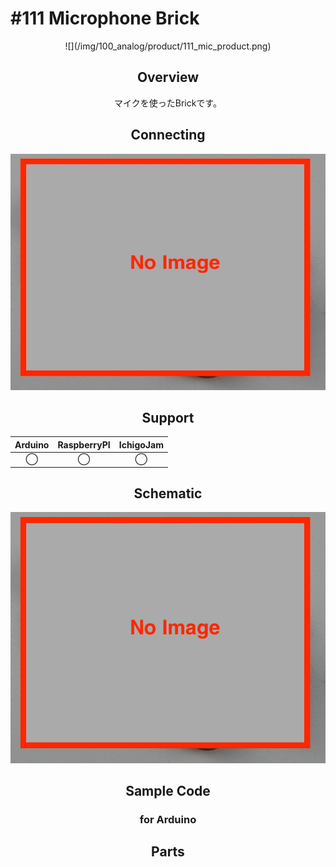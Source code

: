 # #111 Microphone Brick

<center>![](/img/100_analog/product/111_mic_product.png)
<!--COLORME-->

## Overview
マイクを使ったBrickです。

## Connecting
![](/img/100_analog/connect/111_mic_connect2.jpg)

## Support
|Arduino|RaspberryPI|IchigoJam|
|:--:|:--:|:--:|
|◯|◯|◯|

## Schematic
![](/img/100_analog/schematic/111_mic_schematic.png)

## Sample Code
### for Arduino

## Parts
